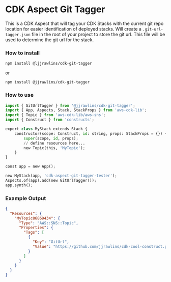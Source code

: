 # CDK Aspect Git Tagger

This is a CDK Aspect that will tag your CDK Stacks with the current git repo location for easier identification of
deployed stacks. Will create a `.git-url-tagger.json` file in the root of your project to store the git url.  This file
will be used to determine the git url for the stack.

### How to install

```shell
npm install @ljjrawlins/cdk-git-tagger
```

or

```shell
npm install @jjrawlins/cdk-git-tagger
```

### How to use

```python
import { GitUrlTagger } from '@jjrawlins/cdk-git-tagger';
import { App, Aspects, Stack, StackProps } from 'aws-cdk-lib';
import { Topic } from 'aws-cdk-lib/aws-sns';
import { Construct } from 'constructs';

export class MyStack extends Stack {
    constructor(scope: Construct, id: string, props: StackProps = {}) {
        super(scope, id, props);
        // define resources here...
        new Topic(this, 'MyTopic');
    }
}

const app = new App();

new MyStack(app, 'cdk-aspect-git-tagger-tester');
Aspects.of(app).add(new GitUrlTagger());
app.synth();
```

### Example Output

```json
{
  "Resources": {
    "MyTopic86869434": {
      "Type": "AWS::SNS::Topic",
      "Properties": {
        "Tags": [
          {
            "Key": "GitUrl",
            "Value": "https://github.com/jjrawlins/cdk-cool-construct.git"
          }
        ]
      }
    }
  }
}
```
